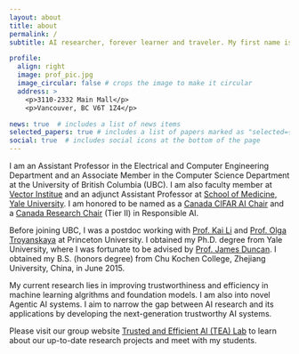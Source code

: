 ```yaml
---
layout: about
title: about
permalink: /
subtitle: AI researcher, forever learner and traveler. My first name is pronounced as  "Shau-Shau".

profile:
  align: right
  image: prof_pic.jpg
  image_circular: false # crops the image to make it circular
  address: >
    <p>3110-2332 Main Mall</p>
    <p>Vancouver, BC V6T 1Z4</p>

news: true  # includes a list of news items
selected_papers: true # includes a list of papers marked as "selected={true}"
social: true  # includes social icons at the bottom of the page
---
```

I am an Assistant Professor in the Electrical and Computer Engineering Department and an Associate Member in the Computer Science Department at the University of British Columbia (UBC). I am also faculty member at <a href="https://vectorinstitute.ai/">Vector Institue</a> and  an adjunct Assistant Professor at <a href="https://medicine.yale.edu/profile/xiaoxiao-li/">School of Medicine, Yale University</a>. I am honored to be named as a <a href="https://cifar.ca/ai/canada-cifar-ai-chairs/">Canada CIFAR AI Chair</a> and a <a href="https://www.chairs-chaires.gc.ca/home-accueil-eng.aspx">Canada Research Chair</a>  (Tier II) in Responsible AI.
 
Before joining UBC, I was a postdoc working with <a href="https://www.cs.princeton.edu/~li/">Prof. Kai Li</a> and <a href="https://function.princeton.edu/">Prof. Olga Troyanskaya</a> at Princeton University. I obtained my Ph.D. degree  from Yale University, where I was fortunate to be advised by <a href="https://seas.yale.edu/faculty-research/faculty-directory/james-duncan?destination=node%2F309">Prof. James Duncan</a>. I obtained my B.S. (honors degree) from Chu Kochen College, Zhejiang University, China, in June 2015. 

My current research lies in improving trustworthiness and efficiency in machine learning algrithms and foundation models. I am also into novel Agentic AI systems. I aim to narrow the gap between AI research and its applications by developing the next-generation trustworthy AI systems. 

Please visit our group website <a href="https://ubc-tea.github.io/lab-web/"> Trusted and Efficient AI (TEA) Lab</a> to learn about our up-to-date research projects and meet with my students. 

<!-- Write your biography here. Tell the world about yourself. Link to your favorite [subreddit](http://reddit.com). You can put a picture in, too. The code is already in, just name your picture `prof_pic.jpg` and put it in the `img/` folder.

Put your address / P.O. box / other info right below your picture. You can also disable any these elements by editing `profile` property of the YAML header of your `_pages/about.md`. Edit `_bibliography/papers.bib` and Jekyll will render your [publications page](/al-folio/publications/) automatically.

Link to your social media connections, too. This theme is set up to use [Font Awesome icons](http://fortawesome.github.io/Font-Awesome/) and [Academicons](https://jpswalsh.github.io/academicons/), like the ones below. Add your Facebook, Twitter, LinkedIn, Google Scholar, or just disable all of them. -->
